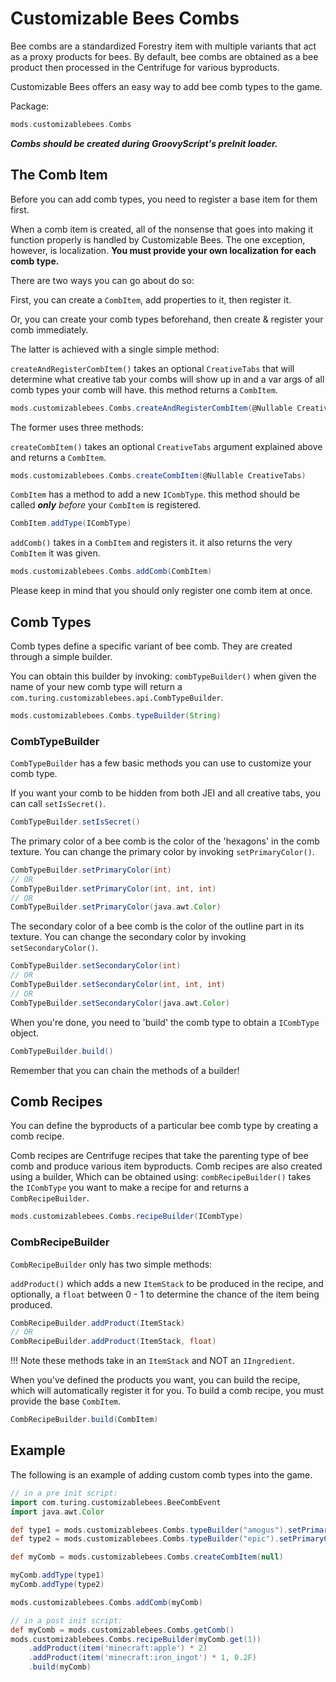 # Customizable Bees Combs
Bee combs are a standardized Forestry item with multiple variants that act as a proxy products for bees.
By default, bee combs are obtained as a bee product then processed in the Centrifuge for various byproducts.

Customizable Bees offers an easy way to add bee comb types to the game.

Package:
```groovy
mods.customizablebees.Combs
```

_**Combs should be created during GroovyScript's preInit loader.**_

## The Comb Item
Before you can add comb types, you need to register a base item for them first.

When a comb item is created, all of the nonsense that goes into making it function properly is handled by Customizable Bees.
The one exception, however, is localization. **You must provide your own localization for each comb type.**

There are two ways you can go about do so:

First, you can create a `CombItem`, add properties to it, then register it.

Or, you can create your comb types beforehand, then create & register your comb immediately.

The latter is achieved with a single simple method:

`createAndRegisterCombItem()` takes an optional `CreativeTabs` that will determine what creative tab your combs will show up in and a var args of all comb types your comb will have.
this method returns a `CombItem`.
```groovy
mods.customizablebees.Combs.createAndRegisterCombItem(@Nullable CreativeTabs, ICombType...)
```

The former uses three methods:

`createCombItem()` takes an optional `CreativeTabs` argument explained above and returns a `CombItem`.
```groovy
mods.customizablebees.Combs.createCombItem(@Nullable CreativeTabs)
```

`CombItem` has a method to add a new `ICombType`.
this method should be called _**only** before_ your `CombItem` is registered.
```groovy
CombItem.addType(ICombType)
```

`addComb()` takes in a `CombItem` and registers it.
it also returns the very `CombItem` it was given.
```groovy
mods.customizablebees.Combs.addComb(CombItem)
```

Please keep in mind that you should only register one comb item at once.

## Comb Types
Comb types define a specific variant of bee comb. They are created through a simple builder.

You can obtain this builder by invoking:
`combTypeBuilder()` when given the name of your new comb type will return a `com.turing.customizablebees.api.CombTypeBuilder`.
```groovy
mods.customizablebees.Combs.typeBuilder(String)
```

### CombTypeBuilder
`CombTypeBuilder` has a few basic methods you can use to customize your comb type.

If you want your comb to be hidden from both JEI and all creative tabs, you can call `setIsSecret()`.
```groovy
CombTypeBuilder.setIsSecret()
```

The primary color of a bee comb is the color of the 'hexagons' in the comb texture.
You can change the primary color by invoking `setPrimaryColor()`.
```groovy
CombTypeBuilder.setPrimaryColor(int)
// OR
CombTypeBuilder.setPrimaryColor(int, int, int)
// OR
CombTypeBuilder.setPrimaryColor(java.awt.Color)
```

The secondary color of a bee comb is the color of the outline part in its texture.
You can change the secondary color by invoking `setSecondaryColor()`.
```groovy
CombTypeBuilder.setSecondaryColor(int)
// OR
CombTypeBuilder.setSecondaryColor(int, int, int)
// OR
CombTypeBuilder.setSecondaryColor(java.awt.Color)
```

When you're done, you need to 'build' the comb type to obtain a `ICombType` object.
```groovy
CombTypeBuilder.build()
```

Remember that you can chain the methods of a builder!

## Comb Recipes
You can define the byproducts of a particular bee comb type by creating a comb recipe.

Comb recipes are Centrifuge recipes that take the parenting type of bee comb and produce various item byproducts.
Comb recipes are also created using a builder, Which can be obtained using:
`combRecipeBuilder()` takes the `ICombType` you want to make a recipe for and returns a `CombRecipeBuilder`.
```groovy
mods.customizablebees.Combs.recipeBuilder(ICombType)
```

### CombRecipeBuilder
`CombRecipeBuilder` only has two simple methods:

`addProduct()` which adds a new `ItemStack` to be produced in the recipe, and optionally, a `float` between 0 - 1 to determine the chance of the item being produced.
```groovy
CombRecipeBuilder.addProduct(ItemStack)
// OR
CombRecipeBuilder.addProduct(ItemStack, float)
```

!!! Note
    these methods take in an `ItemStack` and NOT an `IIngredient`.

When you've defined the products you want, you can build the recipe, which will automatically register it for you.
To build a comb recipe, you must provide the base `CombItem`.
```groovy
CombRecipeBuilder.build(CombItem)
```

## Example
The following is an example of adding custom comb types into the game.

```groovy
// in a pre init script:
import com.turing.customizablebees.BeeCombEvent
import java.awt.Color

def type1 = mods.customizablebees.Combs.typeBuilder("amogus").setPrimaryColor(0xFFFFFF).setSecondaryColor(200, 200, 0).build()
def type2 = mods.customizablebees.Combs.typeBuilder("epic").setPrimaryColor(new Color(200, 200, 0)).setSecondaryColor(120, 0, 80).build()

def myComb = mods.customizablebees.Combs.createCombItem(null)

myComb.addType(type1)
myComb.addType(type2)

mods.customizablebees.Combs.addComb(myComb)

// in a post init script:
def myComb = mods.customizablebees.Combs.getComb()
mods.customizablebees.Combs.recipeBuilder(myComb.get(1))
    .addProduct(item('minecraft:apple') * 2)
    .addProduct(item('minecraft:iron_ingot') * 1, 0.2F)
    .build(myComb)
```